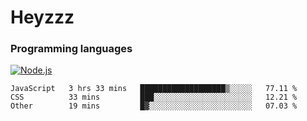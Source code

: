 # Heyzzz  

### Programming languages  

[![Node.js](https://img.shields.io/badge/-Node.js-262626?style=for-the-badge)](https://nodejs.org/ru)

<!--START_SECTION:waka-->

```text
JavaScript   3 hrs 33 mins   ███████████████████▒░░░░░   77.11 %
CSS          33 mins         ███░░░░░░░░░░░░░░░░░░░░░░   12.21 %
Other        19 mins         █▓░░░░░░░░░░░░░░░░░░░░░░░   07.03 %
```

<!--END_SECTION:waka-->
